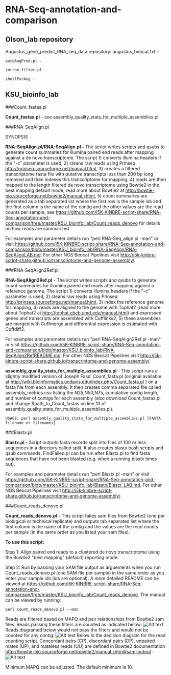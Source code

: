 RNA-Seq-annotation-and-comparison
=================================

Olson_lab repository
--------------------

  Augustus_gene_predict_RNA_seq_data repository:
    augustus_beocat.txt -

    autoAugPred.pl -

    intron_filter.pl -

    shellForAug -
    
KSU_bioinfo_lab
---------------
###Count_fastas.pl

**Count_fastas.pl** - see assembly_quality_stats_for_multiple_assemblies.pl

###RNA-SeqAlign.pl

SYNOPSIS

**RNA-SeqAlign.pl/RNA-SeqAlign.pl -** The script writes scripts and qsubs to generate
       count summaries for illumina paired end reads after mapping against a
       de novo transcriptome. The script 1) converts illumina headers if the
       "-c" parameter is used, 2) cleans raw reads using Prinseq
       http://prinseq.sourceforge.net/manual.html, 3) creates a filtered
       transcriptome fasta file with putative transcripts less than 200 bp
       long removed and then indexes this transcriptome for mapping, 4) reads
       are then mapped to the length filtered de novo transcriptome using
       Bowtie2 in the best mapping default mode, read more about Bowtie2 at
       http://bowtie-bio.sourceforge.net/bowtie2/manual.shtml, 5) count
       summaries are generated as a tab separated list where the first row is
       the sample ids and the first column is the name of the contig and the
       other values are the read counts per sample, see
       https://github.com/i5K-KINBRE-script-share/RNA-Seq-annotation-and-comparison/tree/master/KSU_bioinfo_lab/Count_reads_denovo
       for details on how reads are summarized.

For examples and parameter details run "perl RNA-Seq_align.pl -man" or visit https://github.com/i5K-KINBRE-script-share/RNA-Seq-annotation-and-comparison/blob/master/KSU_bioinfo_lab/RNA-SeqAlign/RNA-SeqAlignLAB.md. For other NGS Beocat Pipelines visit http://i5k-kinbre-script-share.github.io/transcriptome-and-genome-assembly/.

###RNA-SeqAlign2Ref.pl

**RNA-SeqAlign2Ref.pl** - The script writes scripts and qsubs to generate count summaries for illumina paired end reads after mapping against a reference genome. The script 1) converts illumina headers if the "-c" parameter is used, 2) cleans raw reads using Prinseq http://prinseq.sourceforge.net/manual.html, 3) index the reference genome for mapping, 4) reads are aligned to the genome with Tophat2 (read more about Tophat2 at http://tophat.cbcb.umd.edu/manual.html) and expressed genes and transcripts are assembled with Cufflinks2, 5) these assemblies are merged with Cuffmerge and differential expression is estimated with Cuffdiff2.

For examples and parameter details run "perl RNA-SeqAlign2Ref.pl -man" or visit https://github.com/i5K-KINBRE-script-share/RNA-Seq-annotation-and-comparison/blob/master/KSU_bioinfo_lab/RNA-SeqAlign2RefREADME.md. For other NGS Beocat Pipelines visit http://i5k-kinbre-script-share.github.io/transcriptome-and-genome-assembly/.

**assembly_quality_stats_for_multiple_assemblies.pl** - This script runs a slightly modified version of Joseph Fass' Count_fasta.pl (original available at http://wiki.bioinformatics.ucdavis.edu/index.php/Count_fasta.pl ) on a fasta file from each assembly. It then creates comma separated file called assembly_metrics.csv listing the N25,N50,N75, cumulative contig length, and number of contigs for each assembly (also download Count_fastas.pl and change $path_to_Count_fastas on line 13 of assembly_quality_stats_for_multiple_assemblies.pl).

```
USAGE: perl assembly_quality_stats_for_multiple_assemblies.pl [FASTA filename or filenames]
```

###Blastx.pl

**Blastx.pl -** Script outputs fasta records split into files  of 100 or less sequences in a directory called split. It also creates blastx bash scripts and qsub commands. FindFailed.pl can be run after Blastx.pl to find fasta sequences that have not been blasted (e.g. when a running blastx times out).

For examples and parameter details run "perl Blastx.pl -man" or visit https://github.com/i5K-KINBRE-script-share/RNA-Seq-annotation-and-comparison/blob/master/KSU_bioinfo_lab/Blastx/Blastx_LAB.md. For other NGS Beocat Pipelines visit http://i5k-kinbre-script-share.github.io/transcriptome-and-genome-assembly/.


###Count_reads_denovo.pl

**Count_reads_denovo.pl** - This script takes sam files from Bowtie2 (one per biological or technical replicate) and outputs tab separated list where the first column is the name of the contig and the values are the read counts per sample (in the same order as you listed your sam files).

**To use this script:**

Step 1: Align paired end reads to a clustered de novo transcriptome using the Bowtie2 "best mapping" (default) reporting mode.

Step 2: Run by passing your SAM file output as arguements when you run Count_reads_denovo.pl (one SAM file per sample) in the same order as you enter your sample ids (ids are optional). A more detailed README can be viewed at https://github.com/i5K-KINBRE-script-share/RNA-Seq-annotation-and-comparison/tree/master/KSU_bioinfo_lab/Count_reads_denovo. The manual can be viewed by running:

```
perl Count_reads_denovo.pl --man
```

Reads are filtered based on MAPQ and pair relationships from Bowtie2 sam files. Reads passing these filters are counted as indicated below:
  ![Alt text](https://raw.github.com/i5K-KINBRE-script-share/RNA-Seq-annotation-and-comparison/master/KSU_bioinfo_lab/accepted_alignments.png)
  Reads diagramed below would not pass the filters and would not be counted for any contig:
  ![Alt text](https://raw.github.com/i5K-KINBRE-script-share/RNA-Seq-annotation-and-comparison/master/KSU_bioinfo_lab/rejected_alignments.png)
  Below is the decision diagram for the read counting script. Concordant pairs (CP), discordant pairs (DP), unpaired mates (UP), and mateless reads (UU) are defined in Bowtie2 documentation http://bowtie-bio.sourceforge.net/bowtie2/manual.shtml#sam-output
:
  ![Alt text](https://raw.github.com/i5K-KINBRE-script-share/RNA-Seq-annotation-and-comparison/master/KSU_bioinfo_lab/count_diagram.png)

Minimum MAPQ can be adjusted. The default minimum is 10.



